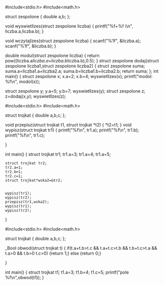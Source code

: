 #include<stdio.h>
#include<math.h>

struct zespolone
{
    double a,b;
};

void wyswietllzes(struct zespolone liczba)
{
    printf("%f+%f i\n", liczba.a,liczba.b);
}

void wczytajlzes(struct zespolone liczba)
{
    scanf("%1f", &liczba.a);
    scanf("%1f", &liczba.b);
}

double modul(struct zespolone liczba)
{
    return pow((liczba.a*liczba.a+liczba.b*liczba.b),0.5);
}
struct zespolone dodaj(struct zespolone liczba1,struct zespolone liczba2)
{
    struct zespolone suma;
    suma.a=liczba1.a+liczba2.a;
    suma.b=liczba1.b+liczba2.b;
    return suma;
};
int main()
{
  struct zespolone x;
  x.a=2;
  x.b=4;
  wyswietllzes(x);
  printf("modol: %f\n", modol(x));

  struct zespolone y;
  y.a=5;
  y.b=7;
  wyswietllzes(y);
  struct zespolone z;
  z=dodaj(x,y);
  wyswietllzes(z);






#include<stdio.h>
#include<math.h>

struct trojkat
{
    double a,b,c;
};

void przepisz(struct trojkat t1, struct trojkat *t2)
{
    *t2=t1;
}
void wypisz(struct trojkat tr1)
{
    printf("%f\n", tr1.a);
    printf("%f\n", tr1.b);
    printf("%f\n", tr1.c);

}

int main()
{
    struct trojkat tr1;
    tr1.a=3;
     tr1.a=4;
      tr1.a=5;

    struct trojkat tr2;
    tr2.a=1;
    tr2.b=1;
    tr2.c=1;
    struct trojkat*wska2=&tr2;


    wypisz(tr1);
    wypisz(tr2);
    przepisz(tr1,wska2);
    wypisz(tr1);
    wypisz(tr2);

}





#include<stdio.h>
#include<math.h>

struct trojkat
{
    double a,b,c;
};

_Bool obwod(struct trojkat t)
{
    if(t.a+t.b>t.c && t.a+t.c>t.b && t.b+t.c>t.a && t.a>0 && t.b>0 t.c>0)
    {return 1;}
    else
        {return 0;}

}

int main()
{
    struct trojkat t1;
    t1.a=3;
    t1.b=4;
    t1.c=5;
    printf("pole %f\n",obwod(t1));
}




